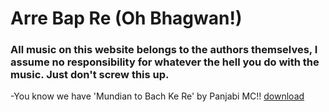 # Arre Bap Re (Oh Bhagwan!) 

### All music on this website belongs to the authors themselves, I assume no responsibility for whatever the hell you do with the music. Just don't screw this up. 

-You know we have 'Mundian to Bach Ke Re' by Panjabi MC!!
[download](https://github.com/arrebapre/arrebapre/assets/133390898/4219159a-248c-410a-8303-2c7490d1b772)
